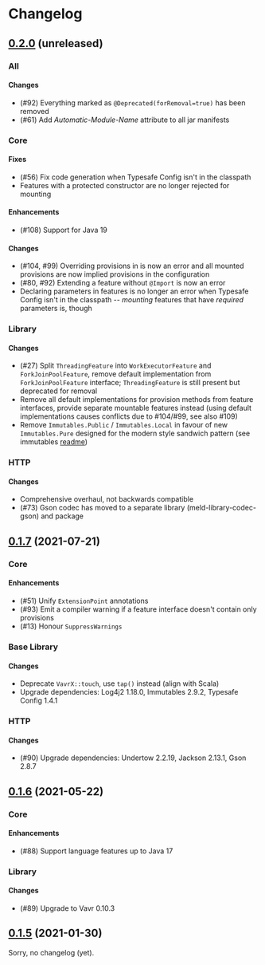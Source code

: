 Changelog
=========

[0.2.0] (unreleased)
--------------------

### All

#### Changes

- (#92) Everything marked as `@Deprecated(forRemoval=true)` has been removed
- (#61) Add *Automatic-Module-Name* attribute to all jar manifests

### Core

#### Fixes

- (#56) Fix code generation when Typesafe Config isn't in the classpath
- Features with a protected constructor are no longer rejected for mounting

#### Enhancements

- (#108) Support for Java 19

#### Changes

- (#104, #99) Overriding provisions in is now an error and all mounted
  provisions are now implied provisions in the configuration
- (#80, #92) Extending a feature without `@Import` is now an error
- Declaring parameters in features is no longer an error when Typesafe Config
  isn't in the classpath -- *mounting* features that have *required* parameters
  is, though

### Library

#### Changes

- (#27) Split `ThreadingFeature` into `WorkExecutorFeature` and
  `ForkJoinPoolFeature`, remove default implementation from
  `ForkJoinPoolFeature` interface; `ThreadingFeature` is still present but
  deprecated for removal
- Remove all default implementations for provision methods from feature
  interfaces, provide separate mountable features instead (using default
  implementations causes conflicts due to #104/#99, see also #109)
- Remove `Immutables.Public` / `Immutables.Local` in favour of new
  `Immutables.Pure` designed for the modern style sandwich pattern
  (see immutables
  [readme](https://github.com/immutables/immutables/blob/b21e6bbfbb9038100532416c81e8270951c3e03a/README.md))

### HTTP

#### Changes

- Comprehensive overhaul, not backwards compatible
- (#73) Gson codec has moved to a separate library (meld-library-codec-gson)
  and package


[0.1.7] (2021-07-21)
----------------------------

### Core

#### Enhancements

- (#51) Unify `ExtensionPoint` annotations
- (#93) Emit a compiler warning if a feature interface doesn't contain only
  provisions
- (#13) Honour `SuppressWarnings`

### Base Library

#### Changes

- Deprecate `VavrX::touch`, use `tap()` instead (align with Scala)
- Upgrade dependencies: Log4j2 1.18.0, Immutables 2.9.2, Typesafe Config 1.4.1

### HTTP

#### Changes

- (#90) Upgrade dependencies: Undertow 2.2.19, Jackson 2.13.1, Gson 2.8.7


[0.1.6] (2021-05-22)
---------------

### Core

#### Enhancements

- (#88) Support language features up to Java 17

### Library

#### Changes

- (#89) Upgrade to Vavr 0.10.3


[0.1.5] (2021-01-30)
------------------

Sorry, no changelog (yet).



[0.2.0]: https://github.com/Abnaxos/meldioc/compare/release/0.1.7...develop/main
[0.1.7]: https://github.com/Abnaxos/meldioc/compare/release/0.1.6...release/0.1.7
[0.1.6]: https://github.com/Abnaxos/meldioc/compare/release/0.1.5...release/0.1.6
[0.1.5]: https://github.com/Abnaxos/meldioc/releases/tag/release/0.1.5
